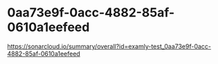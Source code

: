 # 0aa73e9f-0acc-4882-85af-0610a1eefeed
https://sonarcloud.io/summary/overall?id=examly-test_0aa73e9f-0acc-4882-85af-0610a1eefeed
